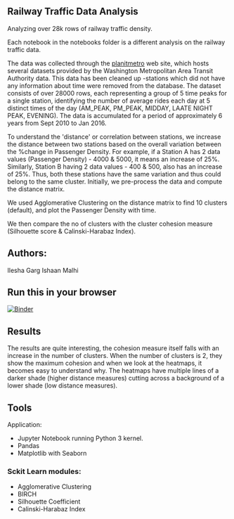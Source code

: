 ## Railway Traffic Data Analysis

Analyzing over 28k rows of railway traffic density.

Each notebook in the notebooks folder is a different analysis on the railway traffic data.

The data was collected through the [planitmetro](https://planitmetro.com/data) web site, which hosts several datasets provided by the Washington Metropolitan Area Transit Authority data. This data has been cleaned up -stations which did not have any information about time were removed from the database. The dataset consists of over 28000 rows, each representing a group of 5 time peaks for a single station, identifying the number of average rides each day at 5 distinct times of the day (AM_PEAK, PM_PEAK, MIDDAY, LAATE NIGHT PEAK, EVENING). The data is accumulated for a period of approximately 6 years from Sept 2010 to Jan 2016.

To understand the 'distance' or correlation between stations, we increase the distance between two stations based on the overall variation between the %change in Passenger Density. For example, if a Station A has 2 data values (Passenger Density) - 4000 & 5000, it means an increase of 25%. Similarly, Station B having 2 data values - 400 & 500, also has an increase of 25%. Thus, both these stations have the same variation and thus could belong to the same cluster. Initially, we pre-process the data and compute the distance matrix.

We used Agglomerative Clustering on the distance matrix to find 10 clusters (default), and plot the Passenger Density with time.

We then compare the no of clusters with the cluster cohesion measure (Silhouette score & Calinski-Harabaz Index). 

## Authors:
Ilesha Garg
Ishaan Malhi

## Run this in your browser
[![Binder](https://mybinder.org/badge_logo.svg)](https://mybinder.org/v2/gh/OrthoDex/railway-traffic-analysis/master)

## Results

The results are quite interesting, the cohesion measure itself falls with an increase in the number of clusters.
When the number of clusters is 2, they show the maximum cohesion and when we look at the heatmaps, it becomes easy to understand why. The heatmaps have multiple lines of a darker shade (higher distance measures) cutting across a background of a lower shade (low distance measures).

## Tools
Application: 
- Jupyter Notebook running Python 3 kernel.
- Pandas
- Matplotlib with Seaborn

### Sckit Learn modules:
- Agglomerative Clustering
- BIRCH
- Silhouette Coefficient
- Calinski-Harabaz Index
